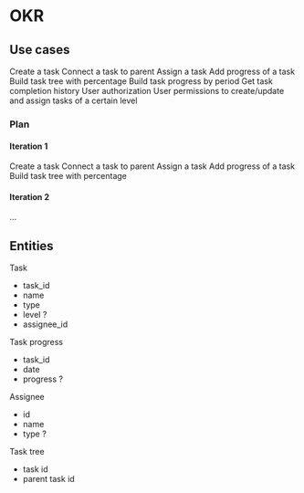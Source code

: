 # OKR

## Use cases

Create a task
Connect a task to parent
Assign a task
Add progress of a task
Build task tree with percentage
Build task progress by period
Get task completion history
User authorization
User permissions to create/update and assign tasks of a certain level 

### Plan

#### Iteration 1
Create a task
Connect a task to parent
Assign a task
Add progress of a task
Build task tree with percentage

#### Iteration 2
...

## Entities

Task
* task_id
* name
* type
* level ?
* assignee_id

Task progress
* task_id
* date
* progress ?

Assignee
* id
* name
* type ?
  
Task tree
* task id
* parent task id

